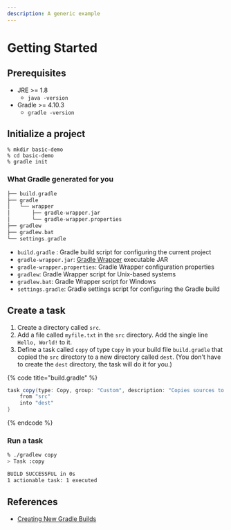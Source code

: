 ```yaml
---
description: A generic example
---
```


# Getting Started

## Prerequisites

* JRE &gt;= 1.8
  * `java -version`
* Gradle &gt;= 4.10.3
  * `gradle -version`

## Initialize a project

```text
% mkdir basic-demo
% cd basic-demo
% gradle init
```

### What Gradle generated for you

```groovy
├── build.gradle  
├── gradle
│   └── wrapper
│       ├── gradle-wrapper.jar  
│       └── gradle-wrapper.properties  
├── gradlew  
├── gradlew.bat  
└── settings.gradle  
```

* `build.gradle` : Gradle build script for configuring the current project
* `gradle-wrapper.jar`: [Gradle Wrapper](https://docs.gradle.org/4.10.3/userguide/gradle_wrapper.html) executable JAR
* `gradle-wrapper.properties`: Gradle Wrapper configuration properties
* `gradlew`: Gradle Wrapper script for Unix-based systems
* `gradlew.bat`: Gradle Wrapper script for Windows
* `settings.gradle`: Gradle settings script for configuring the Gradle build

## Create a task

1. Create a directory called `src`.
2. Add a file called `myfile.txt` in the `src` directory. Add the single line `Hello, World!` to it.
3. Define a task called `copy` of type `Copy` in your build file `build.gradle` that copied the `src` directory to a new directory called `dest`. \(You don't have to create the `dest` directory, the task will do it for you.\)

{% code title="build.gradle" %}
```groovy
task copy(type: Copy, group: "Custom", description: "Copies sources to the dest directory") {
    from "src"
    into "dest"
}
```
{% endcode %}

### Run a task

```bash
% ./gradlew copy
> Task :copy

BUILD SUCCESSFUL in 0s
1 actionable task: 1 executed
```



## References

* [Creating New Gradle Builds](https://guides.gradle.org/creating-new-gradle-builds/)

